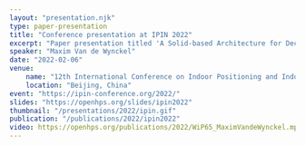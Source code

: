```yaml
---
layout: "presentation.njk"
type: paper-presentation
title: "Conference presentation at IPIN 2022"
excerpt: "Paper presentation titled 'A Solid-based Architecture for Decentralised Interoperable Location Data'"
speaker: "Maxim Van de Wynckel"
date: "2022-02-06"
venue:
    name: "12th International Conference on Indoor Positioning and Indoor Navigation"
    location: "Beijing, China"
event: "https://ipin-conference.org/2022/"
slides: "https://openhps.org/slides/ipin2022"
thumbnail: "/presentations/2022/ipin.gif"
publication: "/publications/2022/ipin2022"
video: https://openhps.org/publications/2022/WiP65_MaximVandeWynckel.mp4
---
```

